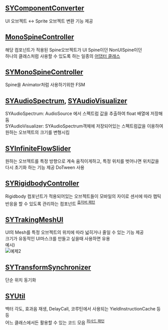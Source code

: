 ## [SYComponentConverter](https://github.com/dhtpdud/MyWorks/blob/main/SYComponentConverter.cs)
UI 오브젝트 ↔ Sprite 오브젝트 변환 기능 제공

## [MonoSpineController](https://github.com/dhtpdud/MyWorks/blob/main/MonoSpineController.cs)
해당 컴포넌트가 적용된 Spine오브젝트가 UI Spine이던 NonUISpine이던  
하나의 클래스처럼 사용할 수 있도록 하는 일종의 [어댑터 클래스](https://github.com/dhtpdud/DesignPatternStudy/wiki/%EC%96%B4%EB%8C%91%ED%84%B0-%ED%8C%A8%ED%84%B4-(Adapter-pattern))

## [SYMonoSpineController](https://github.com/dhtpdud/MyWorks/blob/main/SYMonoSpineController.cs)
Spine을 Animator처럼 사용하기위한 FSM

## [SYAudioSpectrum](https://github.com/dhtpdud/MyWorks/blob/main/SYAudioSpectrum.cs), [SYAudioVisualizer](https://github.com/dhtpdud/MyWorks/blob/main/SYAudioVisualizer.cs)
SYAudioSpectrum: AudioSource 에서 스펙트럼 값을 추출하여 float 배열에 저장해둠  
SYAudioVisualizer: SYAudioSpectrum객체에 저장되어있는 스펙트럼값을 이용하여 원하는 오브젝트의 크기를 변형시킴

## [SYInfiniteFlowSlider](https://github.com/dhtpdud/MyWorks/blob/main/SYInfiniteFlowSlider.cs)
원하는 오브젝트를 특정 방향으로 계속 움직이게하고, 특정 위치를 벗어나면 위치값을 다시 초기화 하는 기능 제공
DoTween 사용

## [SYRigidbodyController](https://github.com/dhtpdud/MyWorks/blob/main/SYRigidbodyController.cs)
Rigidbody 컴포넌트가 적용되어있는 오브젝트들이
모바일의 자이로 센서에 따라 햅틱반응을 할 수 있도록 관리하는 컴포넌트 <sup>[옵저버 패턴](https://github.com/dhtpdud/DesignPatternStudy/wiki/%EC%98%B5%EC%A0%80%EB%B2%84-%ED%8C%A8%ED%84%B4-(Observer-pattern))</sup>

## [SYTrakingMeshUI](https://github.com/dhtpdud/MyWorks/blob/main/SYTrakingMeshUI.cs)
UI의 Mesh를 특정 오브젝트의 위치에 따라 넓히거나 줄일 수 있는 기능 제공  
크기가 유동적인 UI마스크를 만들고 싶을때 사용하면 유용  
예시)  
![예제2](https://user-images.githubusercontent.com/1351568/231068612-d92f6bbf-350a-42e9-8033-f2e6a16ca439.gif)

## [SYTransformSynchronizer](https://github.com/dhtpdud/MyWorks/blob/main/SYTransformSynchronizer.cs)
단순 위치 동기화

## [SYUtil](https://github.com/dhtpdud/MyWorks/blob/main/SYUtil.cs)
백터 각도, 효과음 재생, DelayCall, 코루틴에서 사용되는 YieldInstructionCache 등등  
어느 클래스에서든 활용할 수 있는 코드 모음 <sup>[퍼사드 패턴](https://github.com/dhtpdud/DesignPatternStudy/wiki/%ED%8D%BC%EC%82%AC%EB%93%9C-%ED%8C%A8%ED%84%B4-(Facade-pattern))</sup>  

